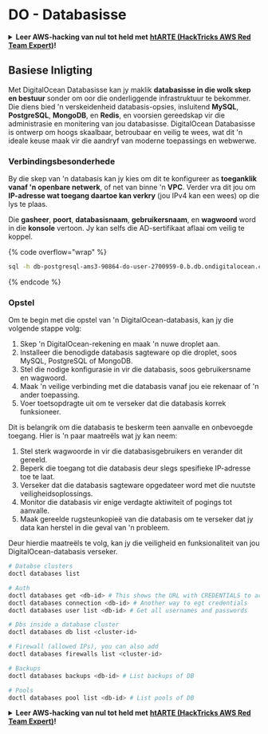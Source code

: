# DO - Databasisse

<details>

<summary><strong>Leer AWS-hacking van nul tot held met</strong> <a href="https://training.hacktricks.xyz/courses/arte"><strong>htARTE (HackTricks AWS Red Team Expert)</strong></a><strong>!</strong></summary>

Ander maniere om HackTricks te ondersteun:

* As jy jou **maatskappy geadverteer wil sien in HackTricks** of **HackTricks in PDF wil aflaai**, kyk na die [**SUBSCRIPTION PLANS**](https://github.com/sponsors/carlospolop)!
* Kry die [**amptelike PEASS & HackTricks swag**](https://peass.creator-spring.com)
* Ontdek [**The PEASS Family**](https://opensea.io/collection/the-peass-family), ons versameling eksklusiewe [**NFTs**](https://opensea.io/collection/the-peass-family)
* **Sluit aan by die** 💬 [**Discord-groep**](https://discord.gg/hRep4RUj7f) of die [**telegram-groep**](https://t.me/peass) of **volg** ons op **Twitter** 🐦 [**@hacktricks_live**](https://twitter.com/hacktricks_live)**.**
* **Deel jou hacking-truuks deur PR's in te dien by die** [**HackTricks**](https://github.com/carlospolop/hacktricks) en [**HackTricks Cloud**](https://github.com/carlospolop/hacktricks-cloud) github-repos.

</details>

## Basiese Inligting

Met DigitalOcean Databasisse kan jy maklik **databasisse in die wolk skep en bestuur** sonder om oor die onderliggende infrastruktuur te bekommer. Die diens bied 'n verskeidenheid databasis-opsies, insluitend **MySQL**, **PostgreSQL**, **MongoDB**, en **Redis**, en voorsien gereedskap vir die administrasie en monitering van jou databasisse. DigitalOcean Databasisse is ontwerp om hoogs skaalbaar, betroubaar en veilig te wees, wat dit 'n ideale keuse maak vir die aandryf van moderne toepassings en webwerwe.

### Verbindingsbesonderhede

By die skep van 'n databasis kan jy kies om dit te konfigureer as **toeganklik vanaf 'n openbare netwerk**, of net van binne 'n **VPC**. Verder vra dit jou om **IP-adresse wat toegang daartoe kan verkry** (jou IPv4 kan een wees) op die lys te plaas.

Die **gasheer**, **poort**, **databasisnaam**, **gebruikersnaam**, en **wagwoord** word in die **konsole** vertoon. Jy kan selfs die AD-sertifikaat aflaai om veilig te koppel.

{% code overflow="wrap" %}
```bash
sql -h db-postgresql-ams3-90864-do-user-2700959-0.b.db.ondigitalocean.com -U doadmin -d defaultdb -p 25060
```
{% endcode %}

### Opstel

Om te begin met die opstel van 'n DigitalOcean-databasis, kan jy die volgende stappe volg:

1. Skep 'n DigitalOcean-rekening en maak 'n nuwe droplet aan.
2. Installeer die benodigde databasis sagteware op die droplet, soos MySQL, PostgreSQL of MongoDB.
3. Stel die nodige konfigurasie in vir die databasis, soos gebruikersname en wagwoord.
4. Maak 'n veilige verbinding met die databasis vanaf jou eie rekenaar of 'n ander toepassing.
5. Voer toetsopdragte uit om te verseker dat die databasis korrek funksioneer.

Dit is belangrik om die databasis te beskerm teen aanvalle en onbevoegde toegang. Hier is 'n paar maatreëls wat jy kan neem:

1. Stel sterk wagwoorde in vir die databasisgebruikers en verander dit gereeld.
2. Beperk die toegang tot die databasis deur slegs spesifieke IP-adresse toe te laat.
3. Verseker dat die databasis sagteware opgedateer word met die nuutste veiligheidsoplossings.
4. Monitor die databasis vir enige verdagte aktiwiteit of pogings tot aanvalle.
5. Maak gereelde rugsteunkopieë van die databasis om te verseker dat jy data kan herstel in die geval van 'n probleem.

Deur hierdie maatreëls te volg, kan jy die veiligheid en funksionaliteit van jou DigitalOcean-databasis verseker.
```bash
# Databse clusters
doctl databases list

# Auth
doctl databases get <db-id> # This shows the URL with CREDENTIALS to access
doctl databases connection <db-id> # Another way to egt credentials
doctl databases user list <db-id> # Get all usernames and passwords

# Dbs inside a database cluster
doctl databases db list <cluster-id>

# Firewall (allowed IPs), you can also add
doctl databases firewalls list <cluster-id>

# Backups
doctl databases backups <db-id> # List backups of DB

# Pools
doctl databases pool list <db-id> # List pools of DB
```
<details>

<summary><strong>Leer AWS-hacking van nul tot held met</strong> <a href="https://training.hacktricks.xyz/courses/arte"><strong>htARTE (HackTricks AWS Red Team Expert)</strong></a><strong>!</strong></summary>

Ander maniere om HackTricks te ondersteun:

* As jy wil sien dat jou **maatskappy geadverteer word in HackTricks** of **HackTricks aflaai in PDF-formaat**, kyk na die [**SUBSCRIPTION PLANS**](https://github.com/sponsors/carlospolop)!
* Kry die [**amptelike PEASS & HackTricks-uitrusting**](https://peass.creator-spring.com)
* Ontdek [**The PEASS Family**](https://opensea.io/collection/the-peass-family), ons versameling eksklusiewe [**NFTs**](https://opensea.io/collection/the-peass-family)
* **Sluit aan by die** 💬 [**Discord-groep**](https://discord.gg/hRep4RUj7f) of die [**telegram-groep**](https://t.me/peass) of **volg** ons op **Twitter** 🐦 [**@hacktricks_live**](https://twitter.com/hacktricks_live)**.**
* **Deel jou hacking-truuks deur PR's in te dien by die** [**HackTricks**](https://github.com/carlospolop/hacktricks) en [**HackTricks Cloud**](https://github.com/carlospolop/hacktricks-cloud) github-opslagplekke.

</details>
